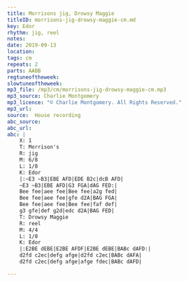 ```yaml
---
title: Morrisons jig, Drowsy Maggie
titleID: morrisons-jig-drowsy-maggie-cm.md
key: Edor
rhythm: jig, reel
notes:
date: 2019-09-13
location:
tags: cm
repeats: 2
parts: AABB
regtuneoftheweek:
slowtuneoftheweek:
mp3_file: /mp3/cm/morrisons-jig-drowsy-maggie-cm.mp3
mp3_source: Charlie Montgomery
mp3_licence: "© Charlie Montgomery. All Rights Reserved."
mp3_url:
source:  House recording
abc_source:
abc_url:
abc: |
    X: 1
    T: Morrison's
    R: jig
    M: 6/8
    L: 1/8
    K: Edor
    |:~E3 ~B3|EBE AFD|EDE B2c|dcB AFD|
    ~E3 ~B3|EBE AFD|G3 FGA|dAG FED:|
    Bee fee|aee fee|Bee fee|a2g fed|
    Bee fee|aee fee|gfe d2A|BAG FGA|
    Bee fee|aee fee|Bee fee|faf def|
    g3 gfe|def g2d|edc d2A|BAG FED|
    T: Drowsy Maggie
    R: reel
    M: 4/4
    L: 1/8
    K: Edor
    |:E2BE dEBE|E2BE AFDF|E2BE dEBE|BABc dAFD:|
    d2fd c2ec|defg afge|d2fd c2ec|BABc dAFA|
    d2fd c2ec|defg afge|afge fdec|BABc dAFD|

---
```

